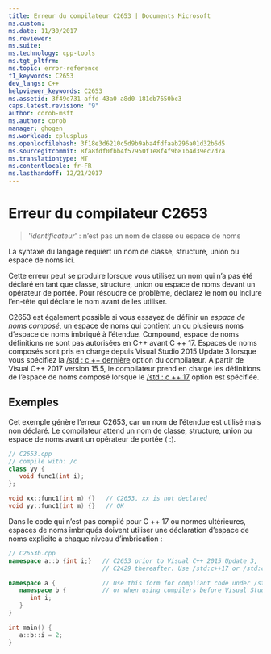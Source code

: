 ```yaml
---
title: Erreur du compilateur C2653 | Documents Microsoft
ms.custom: 
ms.date: 11/30/2017
ms.reviewer: 
ms.suite: 
ms.technology: cpp-tools
ms.tgt_pltfrm: 
ms.topic: error-reference
f1_keywords: C2653
dev_langs: C++
helpviewer_keywords: C2653
ms.assetid: 3f49e731-affd-43a0-a8d0-181db7650bc3
caps.latest.revision: "9"
author: corob-msft
ms.author: corob
manager: ghogen
ms.workload: cplusplus
ms.openlocfilehash: 3f18e3d6210c5d9b9aba4fdfaab296a01d32b6d5
ms.sourcegitcommit: 8fa8fdf0fbb4f57950f1e8f4f9b81b4d39ec7d7a
ms.translationtype: MT
ms.contentlocale: fr-FR
ms.lasthandoff: 12/21/2017
---
```

# <a name="compiler-error-c2653"></a>Erreur du compilateur C2653

> '*identificateur*' : n’est pas un nom de classe ou espace de noms

La syntaxe du langage requiert un nom de classe, structure, union ou espace de noms ici.

Cette erreur peut se produire lorsque vous utilisez un nom qui n’a pas été déclaré en tant que classe, structure, union ou espace de noms devant un opérateur de portée. Pour résoudre ce problème, déclarez le nom ou inclure l’en-tête qui déclare le nom avant de les utiliser.

C2653 est également possible si vous essayez de définir un *espace de noms composé*, un espace de noms qui contient un ou plusieurs noms d’espace de noms imbriqué à l’étendue. Compound, espace de noms définitions ne sont pas autorisées en C++ avant C ++ 17. Espaces de noms composés sont pris en charge depuis Visual Studio 2015 Update 3 lorsque vous spécifiez la [/std : c ++ dernière](../../build/reference/std-specify-language-standard-version.md) option du compilateur. À partir de Visual C++ 2017 version 15.5, le compilateur prend en charge les définitions de l’espace de noms composé lorsque le [/std : c ++ 17](../../build/reference/std-specify-language-standard-version.md) option est spécifiée.

## <a name="examples"></a>Exemples

Cet exemple génère l’erreur C2653, car un nom de l’étendue est utilisé mais non déclaré. Le compilateur attend un nom de classe, structure, union ou espace de noms avant un opérateur de portée ( :).

```cpp
// C2653.cpp
// compile with: /c
class yy {
   void func1(int i);
};

void xx::func1(int m) {}   // C2653, xx is not declared
void yy::func1(int m) {}   // OK
```

Dans le code qui n’est pas compilé pour C ++ 17 ou normes ultérieures, espaces de noms imbriqués doivent utiliser une déclaration d’espace de noms explicite à chaque niveau d’imbrication :

```cpp
// C2653b.cpp
namespace a::b {int i;}   // C2653 prior to Visual C++ 2015 Update 3,
                          // C2429 thereafter. Use /std:c++17 or /std:c++latest to fix.

namespace a {             // Use this form for compliant code under /std:c++14 (the default)
   namespace b {          // or when using compilers before Visual Studio 2015 update 3.
      int i;
   }
}

int main() {
   a::b::i = 2;
}
```
